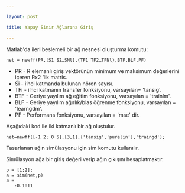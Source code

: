 ```yaml
---

layout: post

title: Yapay Sinir Ağlarına Giriş 

---
```


Matlab'da ileri beslemeli bir ağ nesnesi oluşturma komutu:

    net = newff(PR,[S1 S2…SNl],{TF1 TF2…TFNl},BTF,BLF,PF)

* PR  - R elemanlı giriş vektörünün minimum ve maksimum değerlerini içeren Rx2 ‘lik matris.
* Si  - i’nci katmanda bulunan nöron sayısı. 
* TFi - i’nci katmanın transfer fonksiyonu, varsayılan= 'tansig'.
* BTF - Geriye yayılım ağ eğitim fonksiyonu, varsayılan = 'trainlm'.
* BLF - Geriye yayılım ağırlık/bias öğrenme fonksiyonu, varsayılan = 'learngdm'.
* PF  - Performans fonksiyonu, varsayılan = 'mse' dir.

Aşağıdaki kod ile iki katmanlı bir ağ oluştulur.

    net=newff([-1 2; 0 5],[3,1],{'tansig','purelin'},'traingd');
    
Tasarlanan ağın simülasyonu için sim komutu kullanılır. 

Simülasyon ağa bir giriş değeri verip ağın çıkışını hesaplatmaktır.

    p = [1;2];
    a = sim(net,p)
    a =
       -0.1011
